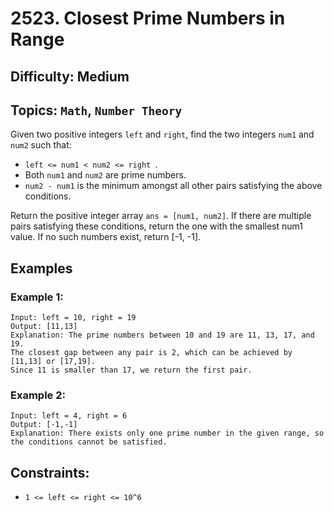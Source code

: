 # 2523. Closest Prime Numbers in Range

## Difficulty: Medium
## Topics: `Math`, `Number Theory`

Given two positive integers `left` and `right`, find the two integers `num1` and `num2` such that:
* `left <= num1 < num2 <= right `.
* Both `num1` and `num2` are prime numbers.
* `num2 - num1` is the minimum amongst all other pairs satisfying the above conditions.

Return the positive integer array `ans = [num1, num2]`. If there are multiple pairs satisfying these conditions, return the one with the smallest num1 value. If no such numbers exist, return [-1, -1].

## Examples
### Example 1:
```
Input: left = 10, right = 19
Output: [11,13]
Explanation: The prime numbers between 10 and 19 are 11, 13, 17, and 19.
The closest gap between any pair is 2, which can be achieved by [11,13] or [17,19].
Since 11 is smaller than 17, we return the first pair.
```

### Example 2:
```
Input: left = 4, right = 6
Output: [-1,-1]
Explanation: There exists only one prime number in the given range, so the conditions cannot be satisfied.
```

## Constraints:
* `1 <= left <= right <= 10^6`
